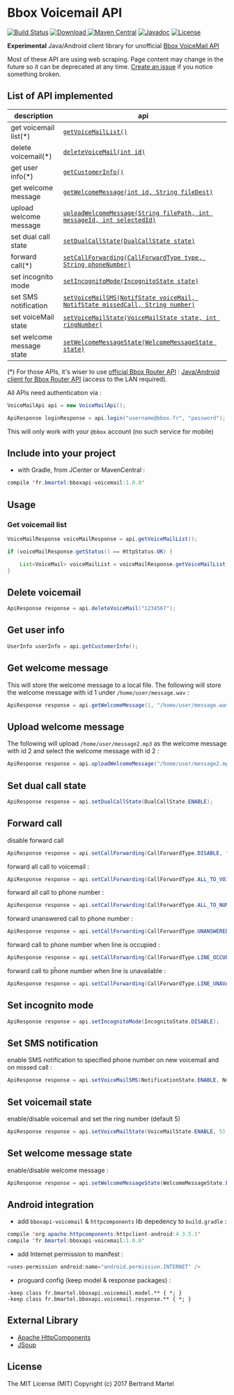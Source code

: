 # Bbox Voicemail API #

[![Build Status](https://travis-ci.org/bertrandmartel/bboxapi-voicemail.svg)](https://travis-ci.org/bertrandmartel/bboxapi-voicemail)
[![Download](https://api.bintray.com/packages/bertrandmartel/maven/bboxapi-voicemail/images/download.svg) ](https://bintray.com/bertrandmartel/maven/bboxapi-voicemail/_latestVersion)
[![Maven Central](https://maven-badges.herokuapp.com/maven-central/fr.bmartel/bboxapi-voicemail/badge.svg)](https://maven-badges.herokuapp.com/maven-central/fr.bmartel/bboxapi-voicemail)
[![Javadoc](http://javadoc-badge.appspot.com/fr.bmartel/bboxapi-voicemail.svg?label=javadoc)](http://javadoc-badge.appspot.com/fr.bmartel/bboxapi-voicemail)
[![License](http://img.shields.io/:license-mit-blue.svg)](LICENSE.md)

**Experimental** Java/Android client library for unofficial [Bbox VoiceMail API](https://www.messagerievocale.bbox.bouyguestelecom.fr/)

Most of these API are using web scraping. Page content may change in the future so it can be deprecated at any time. [Create an issue](https://github.com/bertrandmartel/bboxapi-voicemail/issues/new) if you notice something broken. 

## List of API implemented

| description     | api          |       
|--------------|---------|
| get voicemail list(*) | [`getVoiceMailList()`](./examples/src/main/java/fr/bmartel/bboxapi/voicemail/examples/request/GetVoiceMailList.java) |
| delete voicemail(*) | [`deleteVoiceMail(int id)`](./examples/src/main/java/fr/bmartel/bboxapi/voicemail/examples/action/DeleteVoiceMail.java) |   
| get user info(*) | [`getCustomerInfo()`](./examples/src/main/java/fr/bmartel/bboxapi/voicemail/examples/request/GetUserInfo.java) | 
| get welcome message  | [`getWelcomeMessage(int id, String fileDest)`](./examples/src/main/java/fr/bmartel/bboxapi/voicemail/examples/request/GetWelcomeMessage.java) | 
| upload welcome message  | [`uploadWelcomeMessage(String filePath, int messageId, int selectedId)`](./examples/src/main/java/fr/bmartel/bboxapi/voicemail/examples/action/UploadWelcomeMessage.java) |  
| set dual call state | [`setDualCallState(DualCallState state)`](./examples/src/main/java/fr/bmartel/bboxapi/voicemail/examples/action/SetDualCallState.java) |  
| forward call(*) | [`setCallForwarding(CallForwardType type, String phoneNumber)`](./examples/src/main/java/fr/bmartel/bboxapi/voicemail/examples/action/SetForwardCall.java) | 
| set incognito mode | [`setIncognitoMode(IncognitoState state)`](./examples/src/main/java/fr/bmartel/bboxapi/voicemail/examples/action/SetIncognitoState.java) | 
| set SMS notification | [`setVoiceMailSMS(NotifState voiceMail, NotifState missedCall, String number)`](./examples/src/main/java/fr/bmartel/bboxapi/voicemail/examples/action/SetSmsNotification.java) |
| set voiceMail state | [`setVoiceMailState(VoiceMailState state, int ringNumber)`](./examples/src/main/java/fr/bmartel/bboxapi/voicemail/examples/action/SetVoiceMailState.java) |
| set welcome message state | [`setWelcomeMessageState(WelcomeMessageState state)`](./examples/src/main/java/fr/bmartel/bboxapi/voicemailexamples/action/SetWelcomeMessageState.java) | 

(*) For those APIs, it's wiser to use [official Bbox Router API](https://api.bbox.fr/doc/apirouter/index.html) : [Java/Android client for Bbox Router API](https://github.com/bertrandmartel/bboxapi-router) (access to the LAN required). 

All APIs need authentication via : 

```java
VoiceMailApi api = new VoiceMailApi();

ApiResponse loginResponse = api.login("username@bbox.fr", "password");
```

This will only work with your `@bbox` account (no such service for mobile)

## Include into your project

* with Gradle, from JCenter or MavenCentral :

```java
compile 'fr.bmartel:bboxapi-voicemail:1.0.0'
```

## Usage

### Get voicemail list 

```java
VoiceMailResponse voiceMailResponse = api.getVoiceMailList();

if (voiceMailResponse.getStatus() == HttpStatus.OK) {

    List<VoiceMail> voiceMailList = voiceMailResponse.getVoiceMailList();
}
```

## Delete voicemail

```java
ApiResponse response = api.deleteVoiceMail("1234567");
```

## Get user info

```java
UserInfo userInfo = api.getCustomerInfo();
```

## Get welcome message

This will store the welcome message to a local file. The following will store the welcome message with id 1 under `/home/user/message.wav` : 

```java
ApiResponse response = api.getWelcomeMessage(1, "/home/user/message.wav");
```

## Upload welcome message

The following will upload `/home/user/message2.mp3` as the welcome message with id 2 and select the welcome message with id 2 :

```java
ApiResponse response = api.uploadWelcomeMessage("/home/user/message2.mp3", 2, 2);
```

## Set dual call state

```java
ApiResponse response = api.setDualCallState(DualCallState.ENABLE);
```

## Forward call

disable forward call

```java
ApiResponse response = api.setCallForwarding(CallForwardType.DISABLE, "");
```

forward all call to voicemail : 

```java
ApiResponse response = api.setCallForwarding(CallForwardType.ALL_TO_VOICEMAIL, "");
```

forward all call to phone number : 

```java
ApiResponse response = api.setCallForwarding(CallForwardType.ALL_TO_NUMBER, "0123456789");
```

forward unanswered call to phone number : 

```java
ApiResponse response = api.setCallForwarding(CallForwardType.UNANSWERED_CALL_TO_NUMBER, "0123456789");
```

forward call to phone number when line is occupied : 

```java
ApiResponse response = api.setCallForwarding(CallForwardType.LINE_OCCUPIED_TO_NUMBER, "0123456789");
```

forward call to pĥone number when line is unavailable : 

```java
ApiResponse response = api.setCallForwarding(CallForwardType.LINE_UNAVAILABLE_TO_NUMBER, "0123456789");
```

## Set incognito mode

```java
ApiResponse response = api.setIncognitoMode(IncognitoState.DISABLE);
```

## Set SMS notification

enable SMS notification to specified phone number on new voicemail and on missed call : 
```java
ApiResponse response = api.setVoiceMailSMS(NotificationState.ENABLE, NotificationState.ENABLE, "0123456789");
```

## Set voicemail state

enable/disable voicemail and set the ring number (default 5)

```java
ApiResponse response = api.setVoiceMailState(VoiceMailState.ENABLE, 5);
```

## Set welcome message state

enable/disable welcome message : 

```java
ApiResponse response = api.setWelcomeMessageState(WelcomeMessageState.ENABLE);
```

## Android integration

* add `bboxapi-voicemail` & `httpcomponents` lib depedency to `build.gradle` : 

```java
compile 'org.apache.httpcomponents:httpclient-android:4.3.5.1'
compile 'fr.bmartel:bboxapi-voicemail:1.0.0'
```

* add Internet permission to manifest :

```java
<uses-permission android:name="android.permission.INTERNET" />
```

* proguard config (keep model & response packages) :

```
-keep class fr.bmartel.bboxapi.voicemail.model.** { *; }
-keep class fr.bmartel.bboxapi.voicemail.response.** { *; }
```

## External Library

* [Apache HttpComponents](https://hc.apache.org)
* [JSoup](https://jsoup.org/)

## License

The MIT License (MIT) Copyright (c) 2017 Bertrand Martel
